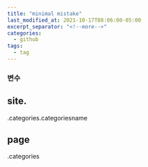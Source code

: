 ```yaml
---
title: "minimal mistake"
last_modified_at: 2021-10-17T08:06:00-05:00
excerpt_separator: "<!--more-->"
categories:
  - github
tags:
  - tag
---
```


### 변수

## site.

.categories.categoriesname


## page

.categories
